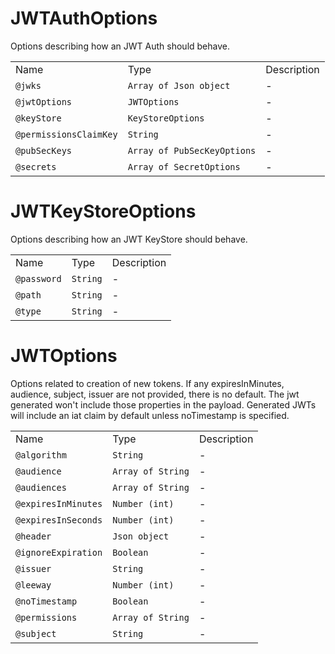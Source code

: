 # JWTAuthOptions

Options describing how an JWT Auth should behave.

|                        |                             |             |
| ---------------------- | --------------------------- | ----------- |
| Name                   | Type                        | Description |
| `@jwks`                | `Array of Json object`      | \-          |
| `@jwtOptions`          | `JWTOptions`                | \-          |
| `@keyStore`            | `KeyStoreOptions`           | \-          |
| `@permissionsClaimKey` | `String`                    | \-          |
| `@pubSecKeys`          | `Array of PubSecKeyOptions` | \-          |
| `@secrets`             | `Array of SecretOptions`    | \-          |

# JWTKeyStoreOptions

Options describing how an JWT KeyStore should behave.

|             |          |             |
| ----------- | -------- | ----------- |
| Name        | Type     | Description |
| `@password` | `String` | \-          |
| `@path`     | `String` | \-          |
| `@type`     | `String` | \-          |

# JWTOptions

Options related to creation of new tokens. If any expiresInMinutes,
audience, subject, issuer are not provided, there is no default. The jwt
generated won't include those properties in the payload. Generated JWTs
will include an iat claim by default unless noTimestamp is specified.

|                     |                   |             |
| ------------------- | ----------------- | ----------- |
| Name                | Type              | Description |
| `@algorithm`        | `String`          | \-          |
| `@audience`         | `Array of String` | \-          |
| `@audiences`        | `Array of String` | \-          |
| `@expiresInMinutes` | `Number (int)`    | \-          |
| `@expiresInSeconds` | `Number (int)`    | \-          |
| `@header`           | `Json object`     | \-          |
| `@ignoreExpiration` | `Boolean`         | \-          |
| `@issuer`           | `String`          | \-          |
| `@leeway`           | `Number (int)`    | \-          |
| `@noTimestamp`      | `Boolean`         | \-          |
| `@permissions`      | `Array of String` | \-          |
| `@subject`          | `String`          | \-          |
